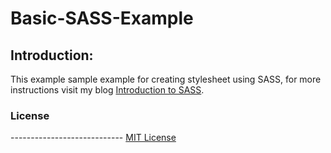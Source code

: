 Basic-SASS-Example
==================

Introduction:
----------------------------
This example sample example for creating stylesheet using SASS, for more instructions visit my blog <a href='http://omaraljaber.wordpress.com/2012/11/29/introduction-to-sass/'>Introduction to SASS</a>.

<h3>License</h3>
----------------------------
<a href="http://opensource.org/licenses/mit-license.php" target='_blank'>MIT License</a>

